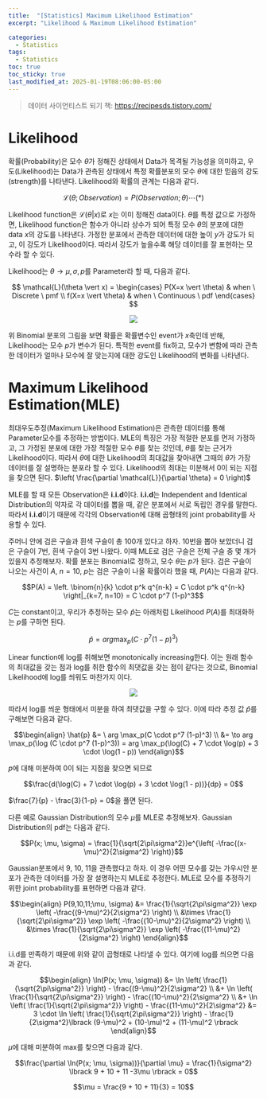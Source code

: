 ```yaml
---
title:  "[Statistics] Maximum Likelihood Estimation"
excerpt: "Likelihood & Maximum Likelihood Estimation"

categories:
  - Statistics
tags:
  - Statistics
toc: true
toc_sticky: true
last_modified_at: 2025-01-19T08:06:00-05:00
---
```


> 데이터 사이언티스트 되기 책: https://recipesds.tistory.com/  

# Likelihood

확률(Probability)은 모수 $\theta$가 정해진 상태에서 Data가 목격될 가능성을 의미하고, 우도(Likelihood)는 Data가 관측된 상태에서 특정 확률분포의 모수 $\theta$에 대한 믿음의 강도(strength)를 나타낸다. Likelihood와 확률의 관계는 다음과 같다. 

$$\mathcal{L}(\theta; Observation) = P(Observation; \theta) \cdots (*)$$

Likelihood function은 $\mathcal{L}(\theta \vert x)$로 $x$는 이미 정해진 data이다. $\theta$를 특정 값으로 가정하면, Likelihood function은 함수가 아니라 상수가 되어 특정 모수 $\theta$의 분포에 대한 data $x$의 강도를 나타낸다. 가정한 분포에서 관측한 데이터에 대한 높이 $y$가 강도가 되고, 이 강도가 Likelihood이다. 따라서 강도가 높을수록 해당 데이터를 잘 표현하는 모수라 할 수 있다. 

Likelihood는 $\theta \to \mu, \sigma, p$를 Parameter라 할 때, 다음과 같다. 

$$
\mathcal{L}(\theta \vert x) = 
\begin{cases}
P(X=x \vert \theta) & when \ Discrete \ pmf \\  
f(X=x \vert \theta) & when \ Continuous \ pdf   
\end{cases}
$$

<p align="center"><img src="https://github.com/user-attachments/assets/948993e3-b18d-4e71-a5a7-7d63c289612d"></p>

위 Binomial 분포의 그림을 보면 확률은 확률변수인 event가 $x$축인데 반해, Likelihood는 모수 $p$가 변수가 된다. 특적한 event를 fix하고, 모수가 변함에 따라 관측한 데이터가 얼마나 모수에 잘 맞는지에 대한 강도인 Likelihood의 변화를 나타낸다. 


# Maximum Likelihood Estimation(MLE)

최대우도추정(Maximum Likelihood Estimation)은 관측한 데이터를 통해 Parameter모수를 추정하는 방법이다. 
MLE의 특징은 가장 적절한 분포를 먼저 가정하고, 그 가정된 분포에 대한 가장 적절한 모수 $\theta$를 찾는 것인데, $\theta$를 찾는 근거가 Likelihood이다. 따라서 $\theta$에 대한 Likelihood의 최대값을 찾아내면 그때의 $\theta$가 가장 데이터를 잘 설명하는 분포라 할 수 있다. Likelihood의 최대는 미분해서 0이 되는 지점을 찾으면 된다. $\left( \frac{\partial \mathcal{L}}{\partial \theta} = 0 \right)$ 

MLE를 할 때 모든 Observation은 **i.i.d**이다. **i.i.d**는 Independent and Identical Distribution의 약자로 각 데이터를 뽑을 때, 같은 분포에서 서로 독립인 경우를 말한다. 따라서 **i.i.d**이기 때문에 각각의 Observation에 대해 곱형태의 joint probability를 사용할 수 있다. 

주머니 안에 검은 구슬과 흰색 구슬이 총 100개 있다고 하자. 10번을 뽑아 보았더니 검은 구슬이 7번, 흰색 구슬이 3번 나왔다. 이때 MLE로 검은 구슬은 전체 구슬 중 몇 개가 있을지 추정해보자. 확률 분포는 Binomial로 정하고, 모수 $\theta$는 $p$가 된다. 검은 구슬이 나오는 사건이 $A$, $n=10$, $p$는 검은 구슬이 나올 확률이라 했을 때, $P(A)$는 다음과 같다.

$$P(A) = \left. \binom{n}{k} \cdot p^k q^{n-k} = C \cdot p^k q^{n-k} \right|_{k=7, n=10} = C \cdot p^7 (1-p)^3$$

$C$는 constant이고, 우리가 추정하는 모수 $\hat{p}$는 아래처럼 Likelihood $P(A)$를 최대화하는 $p$를 구하면 된다. 

$$\hat{p} = arg \max_p(C \cdot p^7 (1-p)^3)$$

Linear function에 log를 취해보면 monotonically increasing한다. 이는 원래 함수의 최대값을 갖는 점과 log를 취한 함수의 최댓값을 갖는 점이 같다는 것으로, Binomial Likelihood에 log를 씌워도 마찬가지 이다. 

<p align="center"><img src="https://github.com/user-attachments/assets/2bb7a43c-49bf-4120-82fb-acce114a2273"></p>

따라서 log를 씌운 형태에서 미분을 하여 최댓값을 구할 수 있다. 이에 따라 추정 값 $\hat{p}$를 구해보면 다음과 같다. 

$$\begin{align}
\hat{p} &= \ arg \max_p(C \cdot p^7 (1-p)^3) \\  
&= \to arg \max_p(\log (C \cdot p^7 (1-p)^3)) = arg \max_p(\log(C) + 7 \cdot \log(p) + 3 \cdot \log(1 - p))
\end{align}$$

$p$에 대해 미분하여 0이 되는 지점을 찾으면 되므로 

$$\frac{d(\log(C) + 7 \cdot \log(p) + 3 \cdot \log(1 - p))}{dp} = 0$$ 

$\frac{7}{p} - \frac{3}{1-p} = 0$을 풀면 된다. 

다른 예로 Gaussian Distribution의 모수 $\mu$를 MLE로 추정해보자. Gaussian Distribution의 pdf는 다음과 같다. 

$$P(x; \mu, \sigma) = \frac{1}{\sqrt{2\pi\sigma^2}}e^{\left( -\frac{(x-\mu)^2}{2\sigma^2} \right)}$$

Gaussian분포에서 9, 10, 11을 관측했다고 하자. 이 경우 어떤 모수를 갖는 가우시안 분포가 관측한 데이터를 가장 잘 설명하는지 MLE로 추정한다. MLE로 모수를 추정하기 위한 joint probability를 표현하면 다음과 같다. 

$$\begin{align}
P(9,10,11;\mu, \sigma) &= \frac{1}{\sqrt{2\pi\sigma^2}} \exp \left( -\frac{(9-\mu)^2}{2\sigma^2} \right) \\ 
&\times \frac{1}{\sqrt{2\pi\sigma^2}} \exp \left( -\frac{(10-\mu)^2}{2\sigma^2} \right) \\ 
&\times \frac{1}{\sqrt{2\pi\sigma^2}} \exp \left( -\frac{(11-\mu)^2}{2\sigma^2} \right)
\end{align}$$

i.i.d를 만족하기 때문에 위와 같이 곱형태로 나타낼 수 있다. 여기에 log를 씌으면 다음과 같다. 

$$\begin{align}
\ln(P(x; \mu, \sigma)) &= \ln \left( \frac{1}{\sqrt{2\pi\sigma^2}} \right) - \frac{(9-\mu)^2}{2\sigma^2} \\  
&+ \ln \left( \frac{1}{\sqrt{2\pi\sigma^2}} \right) - \frac{(10-\mu)^2}{2\sigma^2} \\  
&+ \ln \left( \frac{1}{\sqrt{2\pi\sigma^2}} \right) - \frac{(11-\mu)^2}{2\sigma^2} 
&= 3 \cdot \ln \left( \frac{1}{\sqrt{2\pi\sigma^2}} \right) - \frac{1}{2\sigma^2}\lbrack (9-\mu)^2 + (10-\mu)^2 + (11-\mu)^2 \rbrack
\end{align}$$

$\mu$에 대해 미분하여 max를 찾으면 다음과 같다. 

$$\frac{\partial \ln(P(x; \mu, \sigma))}{\partial \mu} = \frac{1}{\sigma^2} \lbrack 9 + 10 + 11 -3\mu \rbrack = 0$$

$$\mu = \frac{9 + 10 + 11}{3} = 10$$







